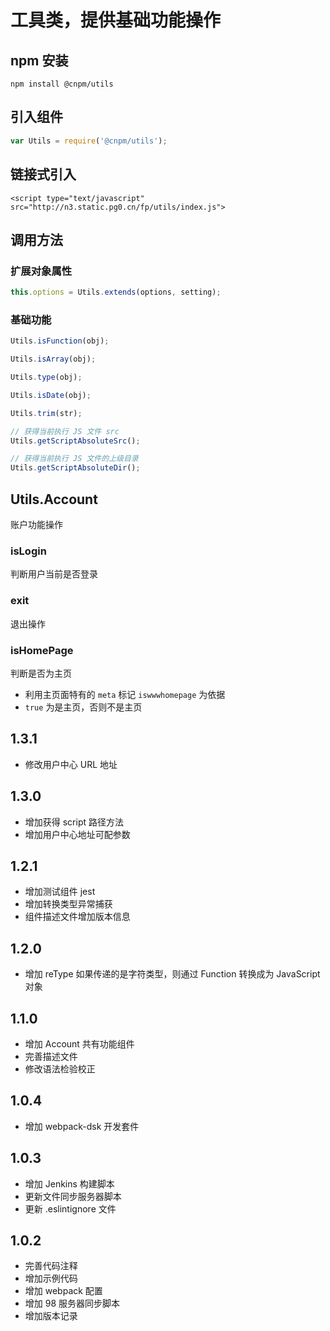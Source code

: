 # 工具类，提供基础功能操作

## npm 安装

`npm install @cnpm/utils`

## 引入组件

```javascript
var Utils = require('@cnpm/utils');
```

## 链接式引入

`<script type="text/javascript" src="http://n3.static.pg0.cn/fp/utils/index.js">`

## 调用方法

### 扩展对象属性

```javascript
this.options = Utils.extends(options, setting);
```

### 基础功能

```javascript
Utils.isFunction(obj);

Utils.isArray(obj);

Utils.type(obj);

Utils.isDate(obj);

Utils.trim(str);

// 获得当前执行 JS 文件 src
Utils.getScriptAbsoluteSrc();

// 获得当前执行 JS 文件的上级目录
Utils.getScriptAbsoluteDir();
```

## Utils.Account

账户功能操作

### isLogin

判断用户当前是否登录

### exit

退出操作

### isHomePage

判断是否为主页

* 利用主页面特有的 `meta` 标记 `iswwwhomepage` 为依据
* `true` 为是主页，否则不是主页

## 1.3.1

* 修改用户中心 URL 地址

## 1.3.0

* 增加获得 script 路径方法
* 增加用户中心地址可配参数

## 1.2.1

* 增加测试组件 jest
* 增加转换类型异常捕获
* 组件描述文件增加版本信息

## 1.2.0

* 增加 reType 如果传递的是字符类型，则通过 Function 转换成为 JavaScript 对象

## 1.1.0

* 增加 Account 共有功能组件
* 完善描述文件
* 修改语法检验校正

## 1.0.4

* 增加 webpack-dsk 开发套件

## 1.0.3

* 增加 Jenkins 构建脚本
* 更新文件同步服务器脚本
* 更新 .eslintignore 文件

## 1.0.2

* 完善代码注释
* 增加示例代码
* 增加 webpack 配置
* 增加 98 服务器同步脚本
* 增加版本记录

